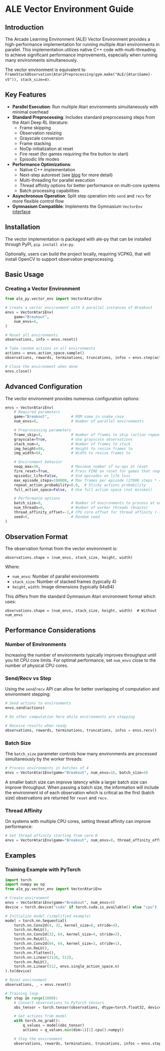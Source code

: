 # ALE Vector Environment Guide

## Introduction

The Arcade Learning Environment (ALE) Vector Environment provides a high-performance implementation for running multiple Atari environments in parallel. This implementation utilizes native C++ code with multi-threading to achieve significant performance improvements, especially when running many environments simultaneously.

The vector environment is equivalent to `FrameStackObservation(AtariPreprocessing(gym.make("ALE/{AtariGame}-v5")), stack_size=4)`.

## Key Features

- **Parallel Execution**: Run multiple Atari environments simultaneously with minimal overhead
- **Standard Preprocessing**: Includes standard preprocessing steps from the Atari Deep RL literature:
  - Frame skipping
  - Observation resizing
  - Grayscale conversion
  - Frame stacking
  - NoOp initialization at reset
  - Fire reset (for games requiring the fire button to start)
  - Episodic life modes
- **Performance Optimizations**:
  - Native C++ implementation
  - Next-step autoreset (see [blog](https://farama.org/Vector-Autoreset-Mode) for more detail)
  - Multi-threading for parallel execution
  - Thread affinity options for better performance on multi-core systems
  - Batch processing capabilities
- **Asynchronous Operation**: Split step operation into `send` and `recv` for more flexible control flow
- **Gymnasium Compatible**: Implements the Gymnasium `VectorEnv` [interface](https://gymnasium.farama.org/api/vector/)

## Installation

The vector implementation is packaged with ale-py that can be installed through PyPI, `pip install ale-py`.

Optionally, users can build the project locally, requiring VCPKG, that will install OpenCV to support observation preprocessing.

## Basic Usage

### Creating a Vector Environment

```python
from ale_py.vector_env import VectorAtariEnv

# Create a vector environment with 4 parallel instances of Breakout
envs = VectorAtariEnv(
    game="Breakout",
    num_envs=4,
)

# Reset all environments
observations, info = envs.reset()

# Take random actions in all environments
actions = envs.action_space.sample()
observations, rewards, terminations, truncations, infos = envs.step(actions)

# Close the environment when done
envs.close()
```

## Advanced Configuration

The vector environment provides numerous configuration options:

```python
envs = VectorAtariEnv(
    # Required parameters
    game="Breakout",          # ROM name in snake_case
    num_envs=8,               # Number of parallel environments

    # Preprocessing parameters
    frame_skip=4,             # Number of frames to skip (action repeat)
    grayscale=True,           # Use grayscale observations
    stack_num=4,              # Number of frames to stack
    img_height=84,            # Height to resize frames to
    img_width=84,             # Width to resize frames to

    # Environment behavior
    noop_max=30,              # Maximum number of no-ops at reset
    fire_reset=True,          # Press FIRE on reset for games that require it
    episodic_life=False,      # End episodes on life loss
    max_episode_steps=108000, # Max frames per episode (27000 steps * 4 frame skip)
    repeat_action_probability=0.0,  # Sticky actions probability
    full_action_space=False,  # Use full action space (not minimal)

    # Performance options
    batch_size=0,             # Number of environments to process at once (default=0 is the `num_envs`)
    num_threads=0,            # Number of worker threads (0=auto)
    thread_affinity_offset=-1,# CPU core offset for thread affinity (-1=no affinity)
    seed=0,                   # Random seed
)
```

## Observation Format

The observation format from the vector environment is:

```
observations.shape = (num_envs, stack_size, height, width)
```

Where:
- `num_envs`: Number of parallel environments
- `stack_size`: Number of stacked frames (typically 4)
- `height`, `width`: Image dimensions (typically 84x84)

This differs from the standard Gymnasium Atari environment format which uses:
```
observations.shape = (num_envs, stack_size, height, width)  # Without num_envs
```

## Performance Considerations

### Number of Environments

Increasing the number of environments typically improves throughput until you hit CPU core limits.
For optimal performance, set `num_envs` close to the number of physical CPU cores.

### Send/Recv vs Step

Using the `send`/`recv` API can allow for better overlapping of computation and environment stepping:

```python
# Send actions to environments
envs.send(actions)

# Do other computation here while environments are stepping

# Receive results when ready
observations, rewards, terminations, truncations, infos = envs.recv()
```

### Batch Size

The `batch_size` parameter controls how many environments are processed simultaneously by the worker threads:

```python
# Process environments in batches of 4
envs = VectorAtariEnv(game="Breakout", num_envs=16, batch_size=4)
```

A smaller batch size can improve latency while a larger batch size can improve throughput.
When passing a batch size, the information will include the environment id of each observation
which is critical as the first (batch size) observations are returned for `reset` and `recv`.

### Thread Affinity

On systems with multiple CPU cores, setting thread affinity can improve performance:

```python
# Set thread affinity starting from core 0
envs = VectorAtariEnv(game="Breakout", num_envs=8, thread_affinity_offset=0)
```


## Examples

### Training Example with PyTorch

```python
import torch
import numpy as np
from ale_py.vector_env import VectorAtariEnv

# Create environment
envs = VectorAtariEnv(game="Breakout", num_envs=8)
device = torch.device("cuda" if torch.cuda.is_available() else "cpu")

# Initialize model (simplified example)
model = torch.nn.Sequential(
    torch.nn.Conv2d(4, 32, kernel_size=8, stride=4),
    torch.nn.ReLU(),
    torch.nn.Conv2d(32, 64, kernel_size=4, stride=2),
    torch.nn.ReLU(),
    torch.nn.Conv2d(64, 64, kernel_size=3, stride=1),
    torch.nn.ReLU(),
    torch.nn.Flatten(),
    torch.nn.Linear(3136, 512),
    torch.nn.ReLU(),
    torch.nn.Linear(512, envs.single_action_space.n)
).to(device)

# Reset environment
observations, _ = envs.reset()

# Training loop
for step in range(1000):
    # Convert observations to PyTorch tensors
    obs_tensor = torch.tensor(observations, dtype=torch.float32, device=device) / 255.0

    # Get actions from model
    with torch.no_grad():
        q_values = model(obs_tensor)
        actions = q_values.max(dim=1)[1].cpu().numpy()

    # Step the environment
    observations, rewards, terminations, truncations, infos = envs.step(actions)
```
